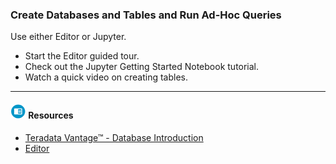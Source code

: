 ### Create Databases and Tables and Run Ad-Hoc Queries

Use either Editor or Jupyter.

* Start the Editor guided tour.
* Check out the Jupyter Getting Started Notebook tutorial.
* Watch a quick video on creating tables.

- - -

#### ![../Images/fluto-icn-resources.png](../Images/fluto-icn-resources.png) Resources
 
* [Teradata Vantage™ - Database Introduction](https://docs.teradata.com/access/sources/dita/map?dita:mapPath=qia1556235689628.ditamap)
* [Editor](https://docs.teradata.com/r/dLArVI09J62c8byzVbHMtw/E_Y7lej97C_G_EnczQ8gaA)
